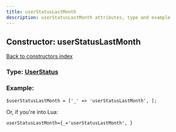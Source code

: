 ```yaml
---
title: userStatusLastMonth
description: userStatusLastMonth attributes, type and example
---
```

## Constructor: userStatusLastMonth  
[Back to constructors index](index.md)






### Type: [UserStatus](../types/UserStatus.md)


### Example:

```
$userStatusLastMonth = ['_' => 'userStatusLastMonth', ];
```  

Or, if you're into Lua:  


```
userStatusLastMonth={_='userStatusLastMonth', }

```


